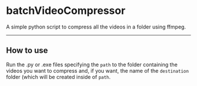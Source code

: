# batchVideoCompressor

A simple python script to compress all the videos in a folder using ffmpeg.

-----------
## How to use ##

Run the .py or .exe files specifying the `path` to the folder containing the videos you want to compress and, if you want, the name of the `destination` folder (which will be created inside of `path`.
